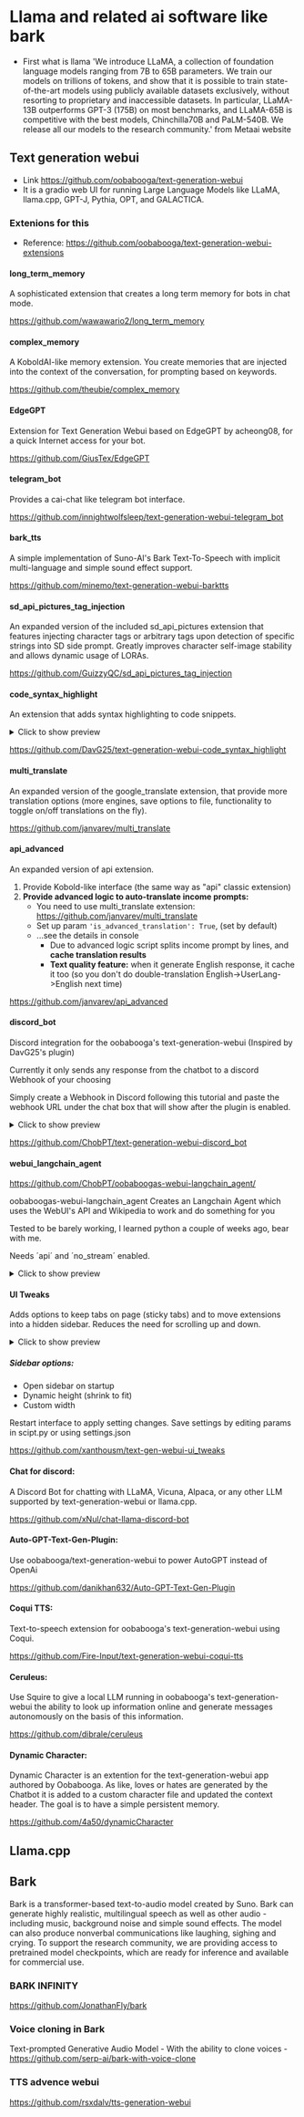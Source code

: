# Llama and related ai software like bark
- First what is llama 'We introduce LLaMA, a collection of foundation language models ranging from 7B to 65B parameters. We train our models on trillions of tokens, and show that it is possible to train state-of-the-art models using publicly available datasets exclusively, without resorting to proprietary and inaccessible datasets. In particular, LLaMA-13B outperforms GPT-3 (175B) on most benchmarks, and LLaMA-65B is competitive with the best models, Chinchilla70B and PaLM-540B. We release all our models to the research community.' from Metaai website
## Text generation webui
- Link https://github.com/oobabooga/text-generation-webui
- It is a gradio web UI for running Large Language Models like LLaMA, llama.cpp, GPT-J, Pythia, OPT, and GALACTICA.
### Extenions for this
- Reference: https://github.com/oobabooga/text-generation-webui-extensions
#### long_term_memory
A sophisticated extension that creates a long term memory for bots in chat mode. 

https://github.com/wawawario2/long_term_memory

#### complex_memory
A KoboldAI-like memory extension. You create memories that are injected into the context of the conversation, for prompting based on keywords. 

https://github.com/theubie/complex_memory

#### EdgeGPT
Extension for Text Generation Webui based on EdgeGPT by acheong08, for a quick Internet access for your bot.

https://github.com/GiusTex/EdgeGPT

#### telegram_bot
Provides a cai-chat like telegram bot interface. 

https://github.com/innightwolfsleep/text-generation-webui-telegram_bot

#### bark_tts
A simple implementation of Suno-AI's Bark Text-To-Speech with implicit multi-language and simple sound effect support.

https://github.com/minemo/text-generation-webui-barktts

#### sd_api_pictures_tag_injection
An expanded version of the included sd_api_pictures extension that features injecting character tags or arbitrary tags upon detection of specific strings into SD side prompt. Greatly improves character self-image stability and allows dynamic usage of LORAs.

https://github.com/GuizzyQC/sd_api_pictures_tag_injection

#### code_syntax_highlight
An extension that adds syntax highlighting to code snippets.

<details>
  <summary>Click to show preview</summary>
  <br>

  ![preview-1](https://www.davg25.com/file/github-media/text-generation-webui-code_syntax_highlight/demo1.png)

</details>

https://github.com/DavG25/text-generation-webui-code_syntax_highlight

#### multi_translate
An expanded version of the google_translate extension, that provide more translation options (more engines, save options to file, functionality to toggle on/off translations on the fly).

https://github.com/janvarev/multi_translate

#### api_advanced

An expanded version of api extension.
1. Provide Kobold-like interface (the same way as "api" classic extension)
2. **Provide advanced logic to auto-translate income prompts:**
    - You need to use multi_translate extension: https://github.com/janvarev/multi_translate
    - Set up param `'is_advanced_translation': True`, (set by default)
    - ...see the details in console
      - Due to advanced logic script splits income prompt by lines, and **cache translation results**
      - **Text quality feature:** when it generate English response, it cache it too (so you don't do double-translation English->UserLang->English next time) 

https://github.com/janvarev/api_advanced

#### discord_bot
Discord integration for the oobabooga's text-generation-webui (Inspired by DavG25's plugin)

Currently it only sends any response from the chatbot to a discord Webhook of your choosing

Simply create a Webhook in Discord following this tutorial and paste the webhook URL under the chat box that will show after the plugin is enabled.

<details>
  <summary>Click to show preview</summary>
  <br>
  
  ![preview-2](https://user-images.githubusercontent.com/45816945/234896222-532ef597-3e26-48cc-8af2-7df33d471e1b.png)![image](https://user-images.githubusercontent.com/45816945/234899114-09381d3d-3deb-4f1f-8328-2567755cfe40.png)


</details>

https://github.com/ChobPT/text-generation-webui-discord_bot

#### webui_langchain_agent
https://github.com/ChobPT/oobaboogas-webui-langchain_agent/

oobaboogas-webui-langchain_agent
Creates an Langchain Agent which uses the WebUI's API and Wikipedia to work and do something for you

Tested to be barely working, I learned python a couple of weeks ago, bear with me.

Needs ´api´ and ´no_stream´ enabled.
<details>
  <summary>Click to show preview</summary>
  <br>

  ![preview-1](https://user-images.githubusercontent.com/45816945/236649969-0d4fbab3-15e9-4cf0-88d0-71419e77d1cb.png)

</details>

#### UI Tweaks
Adds options to keep tabs on page (sticky tabs) and to move extensions into a hidden sidebar. Reduces the need for scrolling up and down. 

<details>
  <summary>Click to show preview</summary>
  <br>

  ![preview-1](https://github.com/xanthousm/text-gen-webui-ui_tweaks/assets/70198941/c5998420-9607-43d1-865f-65ec0f449ec2)

</details>

##### Sidebar options:
- Open sidebar on startup
- Dynamic height (shrink to fit)
- Custom width

Restart interface to apply setting changes. Save settings by editing params in scipt.py or using settings.json

https://github.com/xanthousm/text-gen-webui-ui_tweaks

#### Chat for discord:
A Discord Bot for chatting with LLaMA, Vicuna, Alpaca, or any other LLM supported by text-generation-webui or llama.cpp.

https://github.com/xNul/chat-llama-discord-bot

#### Auto-GPT-Text-Gen-Plugin:
Use oobabooga/text-generation-webui to power AutoGPT instead of OpenAi 

https://github.com/danikhan632/Auto-GPT-Text-Gen-Plugin

#### Coqui TTS:
Text-to-speech extension for oobabooga's text-generation-webui using Coqui.

https://github.com/Fire-Input/text-generation-webui-coqui-tts

#### Ceruleus:
Use Squire to give a local LLM running in oobabooga's text-generation-webui the ability to look up information online and generate messages autonomously on the basis of this information.

https://github.com/dibrale/ceruleus
#### Dynamic Character:
Dynamic Character is an extention for the text-generation-webui app authored by Oobabooga. As like, loves or hates are generated by the Chatbot it is added to a custom character file and updated the context header. The goal is to have a simple persistent memory.

https://github.com/4a50/dynamicCharacter


## Llama.cpp 

## Bark 

Bark is a transformer-based text-to-audio model created by Suno. Bark can generate highly realistic, multilingual speech as well as other audio - including music, background noise and simple sound effects. The model can also produce nonverbal communications like laughing, sighing and crying. To support the research community, we are providing access to pretrained model checkpoints, which are ready for inference and available for commercial use.

### BARK INFINITY 
https://github.com/JonathanFly/bark

### Voice cloning in Bark 
Text-prompted Generative Audio Model - With the ability to clone voices - https://github.com/serp-ai/bark-with-voice-clone

### TTS advence webui
https://github.com/rsxdalv/tts-generation-webui


